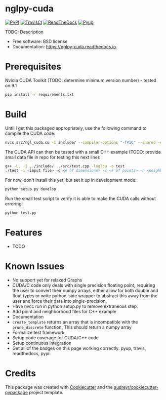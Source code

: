 # nglpy-cuda
[![PyPI](https://img.shields.io/pypi/v/nglpy_cuda.svg)](https://pypi.python.org/pypi/nglpy_cuda)
[![TravisCI](https://img.shields.io/travis/maljovec/nglpy_cuda.svg)](https://travis-ci.org/maljovec/nglpy_cuda)
[![ReadTheDocs](https://readthedocs.org/projects/nglpy-cuda/badge/?version=latest)](https://nglpy-cuda.readthedocs.io/en/latest/?badge=latest)
[![Pyup](https://pyup.io/repos/github/maljovec/nglpy_cuda/shield.svg)](https://pyup.io/repos/github/maljovec/nglpy_cuda/)

TODO: Description

* Free software: BSD license
* Documentation: https://nglpy-cuda.readthedocs.io.

# Prerequisites

Nvidia CUDA Toolkit (TODO: determine minimum version number) - tested on 9.1

```bash
pip install -r requirements.txt
```

# Build

Until I get this packaged appropriately, use the following command to compile the CUDA code:
```bash
nvcc src/ngl_cuda.cu -I include/ --compiler-options "-fPIC" --shared -o libnglcu.so
```

The CUDA API can then be tested with a small C++ example (TODO: provide small data file in repo for testing this next line):
```bash
g++ -L. -I ../include/ ../src/test.cpp -lnglcu -o test
./test -i <input file> -d <# of dimensions> -c <# of points> -n <neighbor edge file> -k <k neighbors to prune> -b <beta parameter> -p <shape descriptor> -s <discretization steps>
```

For now, don't install this yet, but set it up in development mode:
```bash
python setup.py develop
```

Run the small test script to verify it is able to make the CUDA calls without erroring:
```bash
python test.py
```

# Features

* TODO

# Known Issues
* No support yet for relaxed Graphs
* CUDA/C code only deals with single precision floating point, requiring the user to convert their numpy arrays, either allow for both double and float types or write python-side wrapper to abstract this away from the user and force their data into single-precision.
* Have nvcc run in python setup.py to remove extraneous step.
* Add point and neighborhood files for C++ example
* Documentation
* ```create_template``` returns an array that is incompatible with the ```prune_discrete``` function. This should return a numpy array
* Formalize test framework
* Setup code coverage for CUDA/C++ code
* Setup continuous integration
* Get all of the badges on this page working correctly: pyup, travis, readthedocs, pypi.

# Credits

This package was created with [Cookiecutter](https://github.com/audreyr/cookiecutter) and the [audreyr/cookiecutter-pypackage](https://github.com/audreyr/cookiecutter-pypackage) project template.
